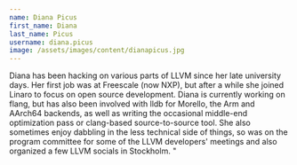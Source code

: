 ```yaml
---
name: Diana Picus
first_name: Diana
last_name: Picus
username: diana.picus
image: /assets/images/content/dianapicus.jpg
---
```

Diana has been hacking on various parts of LLVM since her late university days. Her first job was at Freescale (now NXP), but after a while she joined Linaro to focus on open source development. Diana is currently working on flang, but has also been involved with lldb for Morello, the Arm and AArch64 backends, as well as writing the occasional middle-end optimization pass or clang-based source-to-source tool. She also sometimes enjoy dabbling in the less technical side of things, so was on the program committee for some of the LLVM developers' meetings and also organized a few LLVM socials in Stockholm.
"